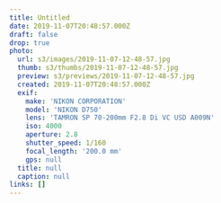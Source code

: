 ```yaml
---
title: Untitled
date: 2019-11-07T20:48:57.000Z
draft: false
drop: true
photo:
  url: s3/images/2019-11-07-12-48-57.jpg
  thumb: s3/thumbs/2019-11-07-12-48-57.jpg
  preview: s3/previews/2019-11-07-12-48-57.jpg
  created: 2019-11-07T20:48:57.000Z
  exif:
    make: 'NIKON CORPORATION'
    model: 'NIKON D750'
    lens: 'TAMRON SP 70-200mm F2.8 Di VC USD A009N'
    iso: 4000
    aperture: 2.8
    shutter_speed: 1/160
    focal_length: '200.0 mm'
    gps: null
  title: null
  caption: null
links: []
---
```

